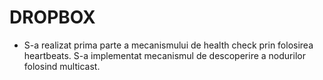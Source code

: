 # DROPBOX

  * S-a realizat prima parte a mecanismului de health check prin folosirea heartbeats. S-a implementat mecanismul de descoperire a nodurilor folosind multicast.
